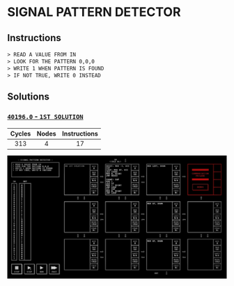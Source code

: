 # SIGNAL PATTERN DETECTOR

## Instructions

```
> READ A VALUE FROM IN
> LOOK FOR THE PATTERN 0,0,0
> WRITE 1 WHEN PATTERN IS FOUND
> IF NOT TRUE, WRITE 0 INSTEAD
```

## Solutions

### [`40196.0` - `1ST SOLUTION`](40196.0.txt)

| Cycles | Nodes | Instructions |
| :----: | :---: | :----------: |
|  313   |   4   |      17      |

![40196.0](40196.0.jpg?raw=true)

